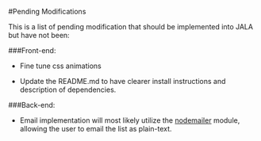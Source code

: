 #Pending Modifications

This is a list of pending modification that should be implemented
into JALA but have not been:

###Front-end:

  - Fine tune css animations

  - Update the README.md to have clearer install instructions
    and description of dependencies.

###Back-end:

  - Email implementation will most likely utilize the [nodemailer](https://www.npmjs.com/package/nodemailer)
    module, allowing the user to email the list as plain-text.
